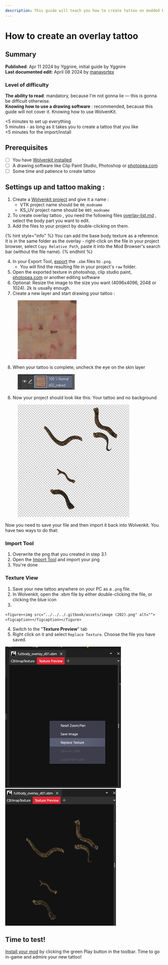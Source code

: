 ```yaml
---
description: This guide will teach you how to create tattoo on modded body, KS_UV and VTK
---
```


# How to create an overlay tattoo

## **Summary**

**Published**: Apr 11 2024 by Yggnire, initial guide by Yggnire\
**Last documented edit**: April 08 2024 by [manavortex](https://app.gitbook.com/u/NfZBoxGegfUqB33J9HXuCs6PVaC3 "mention")

### Level of difficulty



**The ability to read**: mandatory, because I'm not gonna lie — this is gonna be difficult otherwise.\
**Knowing how to use a drawing software** : recommended, because this guide will not cover it.   Knowing how to use WolvenKit.&#x20;



<5 minutes to set up everything\
5 minutes - as long as it takes you to create a tattoo that you like\
<5 minutes for the import/install

## Prerequisites

* [ ] You have [Wolvenkit installed](https://app.gitbook.com/s/-MP\_ozZVx2gRZUPXkd4r/getting-started/download)
* [ ] A drawing software like Clip Paint Studio, Photoshop or [photopea.com](https://www.photopea.com/)
* [ ] Some time and patience to create tattoo

## Settings up and tattoo making :

1. Create a [Wolvenkit project](https://app.gitbook.com/s/-MP\_ozZVx2gRZUPXkd4r/wolvenkit-app/usage/wolvenkit-projects) and give it a name :&#x20;
   * VTK project name should be `00_modname`
   * KS\_UV project name should be `005_modname`
2. To create overlay tattoo , you need the following files [overlay-list.md](converting-between-tattoo-frameworks/overlay-list.md "mention") , select the body part you want to edit.
3. Add the files to your project by double-clicking on them.&#x20;

{% hint style="info" %}
You can add the base body texture as a reference. It is in the same folder as the overlay - right-click on the file in your project browser, select `Copy Relative Path`,  paste it into the Mod Browser's search bar (without the file name).
{% endhint %}

4. In your Export Tool, [export](../../textures-and-luts/images-importing-editing-exporting.md) the `.xbm` files to `.png`.&#x20;
   * You will find the resulting file in your project's `raw` folder.
5. Open the exported texture in photoshop, clip studio paint,  [photopea.com](https://www.photopea.com/) or another editing software
6. Optional: Resize the image to the size you want (4096x4096, 2048 or 1024). 2k is usually enough.
7. Create a new layer and start drawing your tattoo :&#x20;

<div align="left">

<figure><img src="../../../.gitbook/assets/image (199).png" alt="" width="188"><figcaption></figcaption></figure>

</div>

8. When your tattoo is complete, uncheck the eye on the skin layer

<div align="left">

<figure><img src="../../../.gitbook/assets/image (200).png" alt=""><figcaption></figcaption></figure>

</div>

8. Now your project should look like this: Your tattoo and no background

<div align="left">

<figure><img src="../../../.gitbook/assets/image (201).png" alt="" width="357"><figcaption></figcaption></figure>

</div>

Now you need to save your file and then import it back into Wolvenkit. You have two ways to do that:

### Import Tool

1. Overwrite the png that you created in step 3.1
2. Open the [Import Tool](../../textures-and-luts/images-importing-editing-exporting.md#importing-a-texture) and import your png
3. You're done

### Texture View

1. Save your new tattoo anywhere on your PC as a `.png` file.
2. In Wolvenkit, open the .xbm file by either double-clicking the file, or clicking the blue icon
3.

    <figure><img src="../../../.gitbook/assets/image (202).png" alt=""><figcaption></figcaption></figure>
4. Switch to the "**Texture Preview**" tab
5. Right click on it and select `Replace Texture`. Choose the file you have saved.

![](<../../../.gitbook/assets/image (203).png>)![](<../../../.gitbook/assets/image (204).png>)

## Time to test!

[Install your mod](https://app.gitbook.com/s/-MP\_ozZVx2gRZUPXkd4r/wolvenkit-app/menu/toolbar#install-and-launch) by clicking the green Play button in the toolbar. Time to go in-game and admire your new tattoo!
